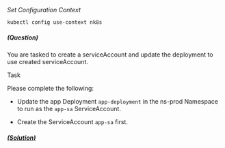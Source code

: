 
*_Set Configuration Context_*

`kubectl config use-context nk8s`

##### (Question)
You are tasked to create a serviceAccount and update the deployment to use created serviceAccount.

Task

Please complete the following:

- Update the app Deployment `app-deployment` in the ns-prod Namespace to run as the `app-sa` ServiceAccount.

- Create the ServiceAccount `app-sa` first.


##### [(Solution)](solution.md)